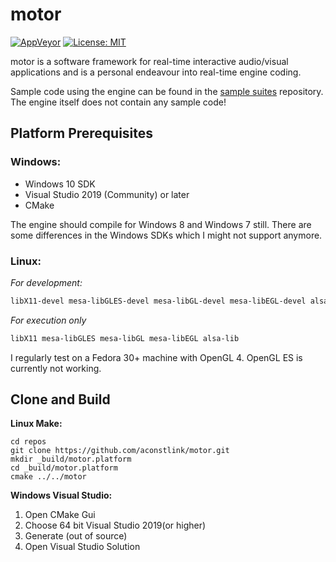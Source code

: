 # motor

[![AppVeyor](https://ci.appveyor.com/api/projects/status/2e7busj335mm0i5x?svg=true)](https://ci.appveyor.com/project/aconstlink/motor)
[![License: MIT](https://img.shields.io/badge/License-MIT-yellow.svg)](https://opensource.org/licenses/MIT)

motor is a software framework for real-time interactive audio/visual applications and is a personal endeavour into real-time engine coding. 

Sample code using the engine can be found in the [sample suites](https://github.com/aconstlink/motor_suites) repository. The engine itself does not contain any sample code!

## Platform Prerequisites

### Windows:
 - Windows 10 SDK
 - Visual Studio 2019 (Community) or later
 - CMake
 
 The engine should compile for Windows 8 and Windows 7 still. There are some differences in the Windows SDKs which I might not support anymore.

### Linux:

*For development:*
```bash
libX11-devel mesa-libGLES-devel mesa-libGL-devel mesa-libEGL-devel alsa-lib-devel make cmake gcc gcc-c++
```
*For execution only*
```bash
libX11 mesa-libGLES mesa-libGL mesa-libEGL alsa-lib
```

I regularly test on a Fedora 30+ machine with OpenGL 4. OpenGL ES is currently not working.


## Clone and Build

**Linux Make:**  
```
cd repos
git clone https://github.com/aconstlink/motor.git
mkdir _build/motor.platform
cd _build/motor.platform
cmake ../../motor
```

**Windows Visual Studio:**  
1. Open CMake Gui
2. Choose 64 bit Visual Studio 2019(or higher)
3. Generate (out of source)
4. Open Visual Studio Solution
